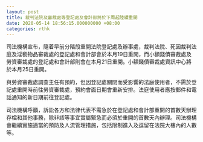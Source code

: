 ```yaml
---
layout: post
title: 裁判法院及審裁處等登記處及會計部將於下周起陸續重開
date: 2020-05-14 18:56:15.000000000 +08:00
categories: rthk
---
```


司法機構宣布，隨着早前分階段重開法院登記處及辦事處，裁判法院、死因裁判法庭及淫褻物品審裁處的登記處和會計部會於本月19日重開，而小額錢債審裁處及勞資審裁處的登記處和會計部則會在本月21日重開。小額錢債審裁處資訊中心將於本月25日重開。

與勞資審裁處調查主任有預約，但因登記處關閉而受影響的法庭使用者，不需於登記處重開時前往勞資審裁處，預約會面日期會重新安排。法庭使用者應按郵件和電話通知的新日期前往登記處。

司法機構呼籲，訴訟各方和法律代表不需急於在登記處和會計部重開的首數天辦理存檔和其他事務，除非該等事宜實屬緊急而必須於重開的首數天內辦理。司法機構會繼續實施適當的預防及人流管理措施，包括限制進入及逗留在法院大樓內的人數等。
